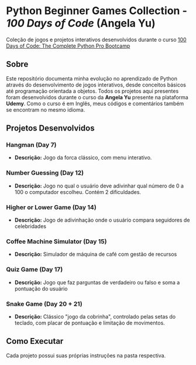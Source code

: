 # Python Beginner Games Collection - *100 Days of Code* (Angela Yu)

Coleção de jogos e projetos interativos desenvolvidos durante o curso [100 Days of Code: The Complete Python Pro Bootcamp](https://www.udemy.com/course/100-days-of-code/?srsltid=AfmBOor9MN3qCpzSHSlwpW-iGIEaZoRj4bMQ1rHAaDoqW5OMJrucjWH5)

## Sobre
Este repositório documenta minha evolução no aprendizado de Python através do desenvolvimento de jogos interativos, desde conceitos básicos até programação orientada a objetos.
Todos os projetos aqui presentes foram desenvolvidos durante o curso da **Angela Yu** presente na plataforma **Udemy**.
Como o curso é em Inglês, meus códigos e comentários também se encontram no mesmo idioma.

## Projetos Desenvolvidos

### Hangman (Day 7)
- **Descrição:** Jogo da forca clássico, com menu interativo.

### Number Guessing (Day 12)
- **Descrição:** Jogo no qual o usuário deve adivinhar qual número de 0 a 100 o computador escolheu. Contém 2 dificuldades. 

### Higher or Lower Game (Day 14)
- **Descrição:** Jogo de adivinhação onde o usuário compara seguidores de celebridades

### Coffee Machine Simulator (Day 15)
- **Descrição:** Simulador de máquina de café com gestão de recursos

### Quiz Game (Day 17)
- **Descrição:** Jogo que faz parguntas de verdadeiro ou falso e soma a pontuação do usuário

### Snake Game (Day 20 + 21)
- **Descrição:** Clássico "jogo da cobrinha", controlado pelas setas do teclado, com placar de pontuação e limitação de movimentos.

## Como Executar
Cada projeto possui suas próprias instruções na pasta respectiva.

